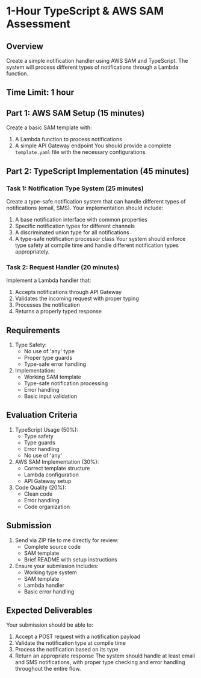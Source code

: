 # 1-Hour TypeScript & AWS SAM Assessment
## Overview
Create a simple notification handler using AWS SAM and TypeScript. The system will process different types of notifications through a Lambda function.
## Time Limit: 1 hour
## Part 1: AWS SAM Setup (15 minutes)
Create a basic SAM template with:
1. A Lambda function to process notifications
2. A simple API Gateway endpoint
You should provide a complete `template.yaml` file with the necessary configurations.
## Part 2: TypeScript Implementation (45 minutes)
### Task 1: Notification Type System (25 minutes)
Create a type-safe notification system that can handle different types of notifications (email, SMS). Your implementation should include:
1. A base notification interface with common properties
2. Specific notification types for different channels
3. A discriminated union type for all notifications
4. A type-safe notification processor class
Your system should enforce type safety at compile time and handle different notification types appropriately.
### Task 2: Request Handler (20 minutes)
Implement a Lambda handler that:
1. Accepts notifications through API Gateway
2. Validates the incoming request with proper typing
3. Processes the notification
4. Returns a properly typed response
## Requirements
1. Type Safety:
   - No use of 'any' type
   - Proper type guards
   - Type-safe error handling
2. Implementation:
   - Working SAM template
   - Type-safe notification processing
   - Error handling
   - Basic input validation
## Evaluation Criteria
1. TypeScript Usage (50%):
   - Type safety
   - Type guards
   - Error handling
   - No use of 'any'
2. AWS SAM Implementation (30%):
   - Correct template structure
   - Lambda configuration
   - API Gateway setup
3. Code Quality (20%):
   - Clean code
   - Error handling
   - Code organization
## Submission
1. Send via ZIP file to me directly for review:
   - Complete source code
   - SAM template
   - Brief README with setup instructions
2. Ensure your submission includes:
   - Working type system
   - SAM template
   - Lambda handler
   - Basic error handling
## Expected Deliverables
Your submission should be able to:
1. Accept a POST request with a notification payload
2. Validate the notification type at compile time
3. Process the notification based on its type
4. Return an appropriate response
The system should handle at least email and SMS notifications, with proper type checking and error handling throughout the entire flow.